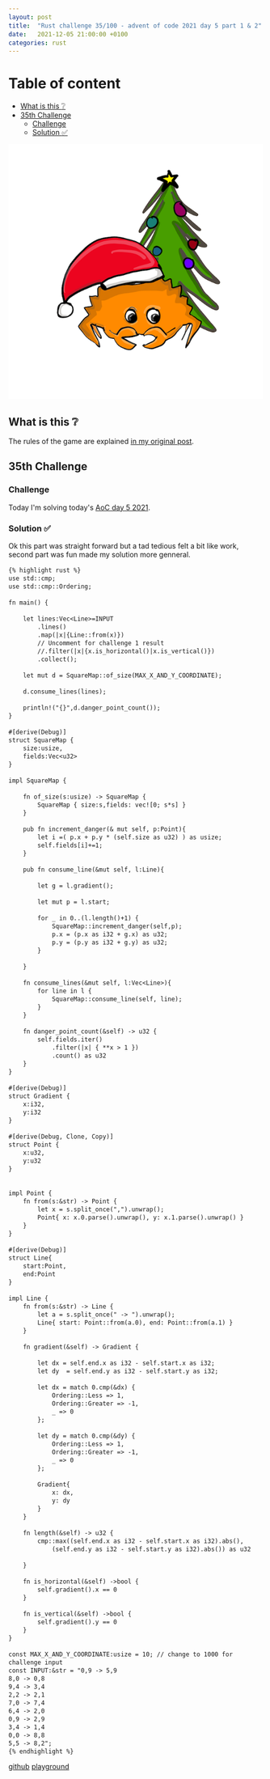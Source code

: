 ```yaml
---
layout: post
title:  "Rust challenge 35/100 - advent of code 2021 day 5 part 1 & 2"
date:   2021-12-05 21:00:00 +0100
categories: rust
---
```



#  Table of content
<!-- MarkdownTOC autolink="true" -->

- [What is this :grey_question:](#what-is-this-grey_question)
- [35th Challenge](#35th-challenge)
	- [Challenge](#challenge)
	- [Solution :white_check_mark:](#solution-white_check_mark)

<!-- /MarkdownTOC -->
![](/assets/img/aoc.png)
## What is this :grey_question: 

The rules of the game are explained [in my original post](https://maebli.github.io/rust/2021/10/18/100rust.html). 

## 35th Challenge
### Challenge

Today I'm solving today's [AoC day 5 2021](https://adventofcode.com/2021/day/5).

### Solution :white_check_mark:

Ok this part was straight forward but a tad tedious felt a bit like work, second part was fun made my solution more genneral. 

	{% highlight rust %}
	use std::cmp;
	use std::cmp::Ordering;

	fn main() {

	    let lines:Vec<Line>=INPUT
	        .lines()
	        .map(|x|{Line::from(x)})
	        // Uncomment for challenge 1 result
	        //.filter(|x|{x.is_horizontal()|x.is_vertical()})
	        .collect();

	    let mut d = SquareMap::of_size(MAX_X_AND_Y_COORDINATE);

	    d.consume_lines(lines);

	    println!("{}",d.danger_point_count());
	}

	#[derive(Debug)]
	struct SquareMap {
	    size:usize,
	    fields:Vec<u32>
	}

	impl SquareMap {

	    fn of_size(s:usize) -> SquareMap {
	        SquareMap { size:s,fields: vec![0; s*s] }
	    }

	    pub fn increment_danger(& mut self, p:Point){
	        let i =( p.x + p.y * (self.size as u32) ) as usize;
	        self.fields[i]+=1;
	    }

	    pub fn consume_line(&mut self, l:Line){

	        let g = l.gradient();

	        let mut p = l.start;

	        for _ in 0..(l.length()+1) {
	            SquareMap::increment_danger(self,p);
	            p.x = (p.x as i32 + g.x) as u32;
	            p.y = (p.y as i32 + g.y) as u32;
	        }

	    }

	    fn consume_lines(&mut self, l:Vec<Line>){
	        for line in l {
	            SquareMap::consume_line(self, line);
	        }
	    }

	    fn danger_point_count(&self) -> u32 {
	        self.fields.iter()
	            .filter(|x| { **x > 1 })
	            .count() as u32
	    }
	}

	#[derive(Debug)]
	struct Gradient {
	    x:i32,
	    y:i32
	}

	#[derive(Debug, Clone, Copy)]
	struct Point {
	    x:u32,
	    y:u32
	}


	impl Point {
	    fn from(s:&str) -> Point {
	        let x = s.split_once(",").unwrap();
	        Point{ x: x.0.parse().unwrap(), y: x.1.parse().unwrap() }
	    }
	}

	#[derive(Debug)]
	struct Line{
	    start:Point,
	    end:Point
	}

	impl Line {
	    fn from(s:&str) -> Line {
	        let a = s.split_once(" -> ").unwrap();
	        Line{ start: Point::from(a.0), end: Point::from(a.1) }
	    }

	    fn gradient(&self) -> Gradient {

	        let dx = self.end.x as i32 - self.start.x as i32;
	        let dy  = self.end.y as i32 - self.start.y as i32;

	        let dx = match 0.cmp(&dx) {
	            Ordering::Less => 1,
	            Ordering::Greater => -1,
	            _ => 0
	        };

	        let dy = match 0.cmp(&dy) {
	            Ordering::Less => 1,
	            Ordering::Greater => -1,
	            _ => 0
	        };

	        Gradient{
	            x: dx,
	            y: dy
	        }
	    }

	    fn length(&self) -> u32 {
	        cmp::max((self.end.x as i32 - self.start.x as i32).abs(),
	            (self.end.y as i32 - self.start.y as i32).abs()) as u32

	    }

	    fn is_horizontal(&self) ->bool {
	        self.gradient().x == 0
	    }

	    fn is_vertical(&self) ->bool {
	        self.gradient().y == 0
	    }
	}

	const MAX_X_AND_Y_COORDINATE:usize = 10; // change to 1000 for challenge input
	const INPUT:&str = "0,9 -> 5,9
	8,0 -> 0,8
	9,4 -> 3,4
	2,2 -> 2,1
	7,0 -> 7,4
	6,4 -> 2,0
	0,9 -> 2,9
	3,4 -> 1,4
	0,0 -> 8,8
	5,5 -> 8,2";
	{% endhighlight %}

[github](https://github.com/maebli/100rustsnippets/tree/master/aoc-2021-day5)
[playground](https://play.rust-lang.org/?version=stable&edition=2021&gist=5bb6619c5d2bf5c2cf0bff2c7d796673)

